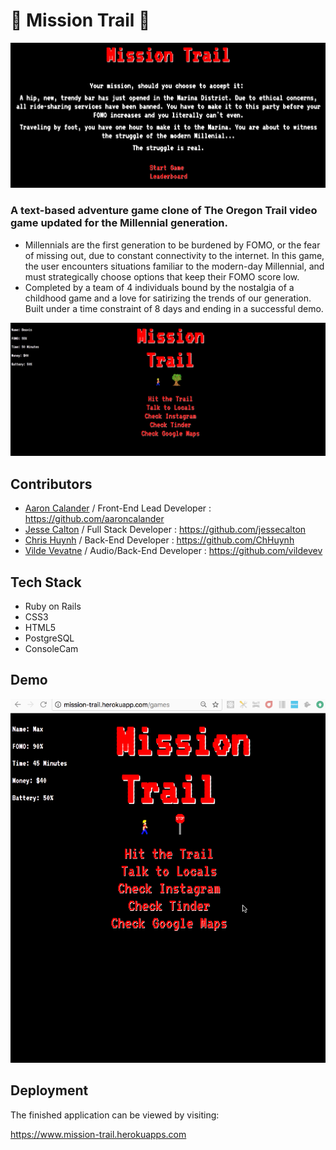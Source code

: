 # 🌁 Mission Trail 🌁

![Intro](mission-trail-intro.png)



### A text-based adventure game clone of The Oregon Trail video game updated for the Millennial generation.
* Millennials are the first generation to be burdened by FOMO, or the fear of missing out, due to constant connectivity to the internet.     In this game, the user encounters situations familiar to the modern-day Millennial, and must strategically choose options that keep       their FOMO score low.
* Completed by a team of 4 individuals bound by the nostalgia of a childhood  game and a love for satirizing the trends of our generation.   Built under a time constraint of 8 days and ending in a successful demo.

![Home](mission-trail-home.png)

## Contributors

* [Aaron Calander](https://www.linkedin.com/in/aaroncalander) / Front-End Lead Developer : <https://github.com/aaroncalander>
* [Jesse Calton](https://www.linkedin.com/in/jessecalton) / Full Stack Developer : <https://github.com/jessecalton>
* [Chris Huynh](https://www.linkedin.com/in/christopher-huynh-28121a76) / Back-End Developer : <https://github.com/ChHuynh>
* [Vilde Vevatne](https://www.linkedin.com/in/vilde-vevatne) / Audio/Back-End Developer : <https://github.com/vildevev>

## Tech Stack

* Ruby on Rails
* CSS3
* HTML5
* PostgreSQL
* ConsoleCam

## Demo

![Demo](mission-trail-demo.gif)

## Deployment

The finished application can be viewed by visiting:

<https://www.mission-trail.herokuapps.com>
